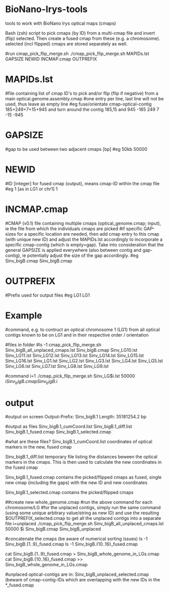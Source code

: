 # BioNano-Irys-tools
tools to work with BioNano Irys optical maps (cmaps)

Bash (zsh) script to pick cmaps (by ID) from a multi-cmap file and invert (flip) selected. Then create a fused cmap from these (e.g. a chromosome). selected (incl flipped) cmaps are stored separately as well.

#run cmap_pick_flip_merge.sh
./cmap_pick_flip_merge.sh MAPIDs.lst GAPSIZE NEWID INCMAP.cmap OUTPREFIX

# MAPIDs.lst
#file containing list of cmap ID's to pick and/or flip (flip if negative) from a main optical.genome.assembly.cmap
#one entry per line, last line will not be used, thus leave as empty line
#eg fuse/orientate cmap-optical-contig 185+249+7+15+945 and turn around the contig 185,15 and 945
-185
249
7
-15
-945

# GAPSIZE
#gap to be used between two adjacent cmaps [bp]
#eg 50kb
50000

# NEWID
#ID [integer] for fused cmap (output), means cmap-ID within the cmap file
#eg 1 [as in LG1 or chr1]
1

# INCMAP.cmap
#CMAP (v0.1) file containing multiple cmaps (optical_genome.cmap; input), ie the file from which the individuals cmaps are picked
#if specific GAP-sizes for a specific location are needed, then add cmap entry to this cmap (with unique new ID) and adjust the MAPIDs.lst accordingly to incorporate a specific cmap-contig (which is empty=gap). Take into consideration that the general GAPSIZE is applied everywhere (also between contig and gap-contig), ie potentially adjust the size of the gap accordingly.
#eg Sinv_bigB.cmap
Sinv_bigB.cmap

# OUTPREFIX
#Prefix used for output files
#eg LG1
LG1

# Example
#command, e.g. to contruct an optical chromosome 1 (LG1) from all optical contigs known to be on LG1 and in their respective order / orientation

#files in folder
#ls -1
cmap_pick_flip_merge.sh
Sinv_bigB_all_unplaced_cmaps.lst
Sinv_bigB.cmap
Sinv_LG10.lst
Sinv_LG11.lst
Sinv_LG12.lst
Sinv_LG13.lst
Sinv_LG14.lst
Sinv_LG15.lst
Sinv_LG16.lst
Sinv_LG1.lst
Sinv_LG2.lst
Sinv_LG3.lst
Sinv_LG4.lst
Sinv_LG5.lst
Sinv_LG6.lst
Sinv_LG7.lst
Sinv_LG8.lst
Sinv_LG9.lst

#command
i=1
./cmap_pick_flip_merge.sh Sinv_LG$i.lst 50000 $i Sinv_bigB.cmap Sinv_bigB.$i


# output
#output on screen
Output-Prefix: Sinv_bigB.1
Length: 35181254.2 bp

#output as files
Sinv_bigB.1_cumCoord.list
Sinv_bigB.1_diff.list
Sinv_bigB.1_fused.cmap
Sinv_bigB.1_selected.cmap

#what are these files?
Sinv_bigB.1_cumCoord.list
coordinates of optical markers in the new, fused cmap

Sinv_bigB.1_diff.list
temporary file listing the distances beween the optical markers in the cmaps. This is then used to calculate the new coordinates in the fused cmap

Sinv_bigB.1_fused.cmap
contains the picked/flipped cmaps as fused, single new cmap (including the gaps) with the new ID and new coordinates

Sinv_bigB.1_selected.cmap
contains the picked/flipped cmaps

##create new whole_genome.cmap
#run the above command for each chromosome/LG
#for the unplaced contigs, simply run the same command (using some unique arbitrary value/string as new ID) and use the resulting $OUTPREFIX_selected.cmap to get all the unplaced contigs into a separate file
i=unplaced
./cmap_pick_flip_merge.sh Sinv_bigB_all_unplaced_cmaps.lst 50000 $i Sinv_bigB.cmap Sinv_bigB_unplaced

#concatenate the cmaps (be aware of numerical sorting issues)
ls -1 Sinv_bigB.{1..9}_fused.cmap
ls -1 Sinv_bigB.{10..16}_fused.cmap

cat Sinv_bigB.{1..9}_fused.cmap > Sinv_bigB_whole_genome_in_LGs.cmap
cat Sinv_bigB.{10..16}_fused.cmap >> Sinv_bigB_whole_genome_in_LGs.cmap

#unplaced optical-contigs are in: Sinv_bigB_unplaced_selected.cmap (beware of cmap-contig-IDs which are overlapping with the new IDs in the *_fused.cmap


